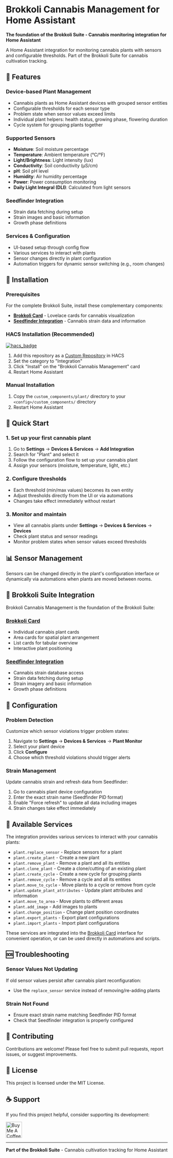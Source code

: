 # Brokkoli Cannabis Management for Home Assistant

**The foundation of the Brokkoli Suite - Cannabis monitoring integration for Home Assistant**

A Home Assistant integration for monitoring cannabis plants with sensors and configurable thresholds. Part of the Brokkoli Suite for cannabis cultivation tracking.

## 🌱 Features

### Device-based Plant Management
- Cannabis plants as Home Assistant devices with grouped sensor entities
- Configurable thresholds for each sensor type
- Problem state when sensor values exceed limits
- Individual plant helpers: health status, growing phase, flowering duration
- Cycle system for grouping plants together

### Supported Sensors
- **Moisture**: Soil moisture percentage
- **Temperature**: Ambient temperature (°C/°F)
- **Light/Brightness**: Light intensity (lux)
- **Conductivity**: Soil conductivity (µS/cm)
- **pH**: Soil pH level
- **Humidity**: Air humidity percentage
- **Power**: Power consumption monitoring
- **Daily Light Integral (DLI)**: Calculated from light sensors

### Seedfinder Integration
- Strain data fetching during setup
- Strain images and basic information
- Growth phase definitions

### Services & Configuration
- UI-based setup through config flow
- Various services to interact with plants
- Sensor changes directly in plant configuration
- Automation triggers for dynamic sensor switching (e.g., room changes)

## 🔧 Installation

### Prerequisites
For the complete Brokkoli Suite, install these complementary components:

- **[Brokkoli Card](https://github.com/dingausmwald/lovelace-brokkoli-card)** - Lovelace cards for cannabis visualization
- **[Seedfinder Integration](https://github.com/dingausmwald/homeassistant-seedfinder)** - Cannabis strain data and information

### HACS Installation (Recommended)

[![hacs_badge](https://img.shields.io/badge/HACS-Custom-41BDF5.svg?style=for-the-badge)](https://github.com/hacs/integration)

1. Add this repository as a [Custom Repository](https://hacs.xyz/docs/faq/custom_repositories/) in HACS
2. Set the category to "Integration"
3. Click "Install" on the "Brokkoli Cannabis Management" card
4. Restart Home Assistant

### Manual Installation

1. Copy the `custom_components/plant/` directory to your `<config>/custom_components/` directory
2. Restart Home Assistant

## 🚀 Quick Start

### 1. Set up your first cannabis plant
1. Go to **Settings** → **Devices & Services** → **Add Integration**
2. Search for "Plant" and select it
3. Follow the configuration flow to set up your cannabis plant
4. Assign your sensors (moisture, temperature, light, etc.)

### 2. Configure thresholds
- Each threshold (min/max values) becomes its own entity
- Adjust thresholds directly from the UI or via automations
- Changes take effect immediately without restart

### 3. Monitor and maintain
- View all cannabis plants under **Settings** → **Devices & Services** → **Devices**
- Check plant status and sensor readings
- Monitor problem states when sensor values exceed thresholds

## 📊 Sensor Management

Sensors can be changed directly in the plant's configuration interface or dynamically via automations when plants are moved between rooms.

## 🎨 Brokkoli Suite Integration

Brokkoli Cannabis Management is the foundation of the Brokkoli Suite:

### [Brokkoli Card](https://github.com/dingausmwald/lovelace-brokkoli-card)
- Individual cannabis plant cards
- Area cards for spatial plant arrangement
- List cards for tabular overview
- Interactive plant positioning

### [Seedfinder Integration](https://github.com/dingausmwald/homeassistant-seedfinder)
- Cannabis strain database access
- Strain data fetching during setup
- Strain imagery and basic information
- Growth phase definitions

## 🔧 Configuration

### Problem Detection
Customize which sensor violations trigger problem states:

1. Navigate to **Settings** → **Devices & Services** → **Plant Monitor**
2. Select your plant device
3. Click **Configure**
4. Choose which threshold violations should trigger alerts

### Strain Management
Update cannabis strain and refresh data from Seedfinder:

1. Go to cannabis plant device configuration
2. Enter the exact strain name (Seedfinder PID format)
3. Enable "Force refresh" to update all data including images
4. Strain changes take effect immediately

## 📱 Available Services

The integration provides various services to interact with your cannabis plants:

- `plant.replace_sensor` - Replace sensors for a plant
- `plant.create_plant` - Create a new plant
- `plant.remove_plant` - Remove a plant and all its entities
- `plant.clone_plant` - Create a clone/cutting of an existing plant
- `plant.create_cycle` - Create a new cycle for grouping plants
- `plant.remove_cycle` - Remove a cycle and all its entities
- `plant.move_to_cycle` - Move plants to a cycle or remove from cycle
- `plant.update_plant_attributes` - Update plant attributes and information
- `plant.move_to_area` - Move plants to different areas
- `plant.add_image` - Add images to plants
- `plant.change_position` - Change plant position coordinates
- `plant.export_plants` - Export plant configurations
- `plant.import_plants` - Import plant configurations

These services are integrated into the [Brokkoli Card](https://github.com/dingausmwald/lovelace-brokkoli-card) interface for convenient operation, or can be used directly in automations and scripts.

## 🆘 Troubleshooting

### Sensor Values Not Updating
If old sensor values persist after cannabis plant reconfiguration:
- Use the `replace_sensor` service instead of removing/re-adding plants

### Strain Not Found
- Ensure exact strain name matching Seedfinder PID format
- Check that Seedfinder integration is properly configured

## 🤝 Contributing

Contributions are welcome! Please feel free to submit pull requests, report issues, or suggest improvements.

## 📄 License

This project is licensed under the MIT License.

## ☕ Support

If you find this project helpful, consider supporting its development:

<a href="https://buymeacoffee.com/dingausmwald" target="_blank">
<img src="https://cdn.buymeacoffee.com/buttons/v2/default-yellow.png" alt="Buy Me A Coffee" style="height: 50px !important;">
</a>

---

**Part of the Brokkoli Suite** - Cannabis cultivation tracking for Home Assistant

